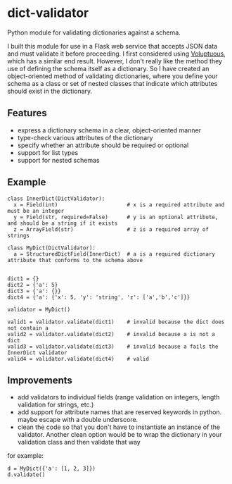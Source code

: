 dict-validator
==============

Python module for validating dictionaries against a schema.  

I built this module for use in a Flask web service that accepts JSON data and must validate 
it before proceeding.  I first considered using [Voluptuous](https://pypi.python.org/pypi/voluptuous/), 
which has a similar end result.  However, I don't really like the method they use of defining the
schema itself as a dictionary.  So I have created an object-oriented method of validating dictionaries,
where you define your schema as a class or set of nested classes that indicate which attributes should
exist in the dictionary.

Features
---

* express a dictionary schema in a clear, object-oriented manner
* type-check various attributes of the dictionary
* specify whether an attribute should be required or optional
* support for list types
* support for nested schemas

Example
---

```
class InnerDict(DictValidator):
  x = Field(int)                      # x is a required attribute and must be an integer
  y = Field(str, required=False)      # y is an optional attribute, and should be a string if it exists
  z = ArrayField(str)                 # z is a required array of strings
  
class MyDict(DictValidator):
  a = StructuredDictField(InnerDict)  # a is a required dictionary attribute that conforms to the schema above


dict1 = {}
dict2 = {'a': 5}
dict3 = {'a': {}}
dict4 = {'a': {'x': 5, 'y': 'string', 'z': ['a','b','c']}}

validator = MyDict()

valid1 = validator.validate(dict1)    # invalid because the dict does not contain a
valid2 = validator.validate(dict2)    # invalid because a is not a dict
valid3 = validator.validate(dict3)    # invalid because a fails the InnerDict validator
valid4 = validator.validate(dict4)    # valid
```

Improvements
---

* add validators to individual fields (range validation on integers, length validation for strings, etc.)
* add support for attribute names that are reserved keywords in python.  maybe escape with a double underscore.
* clean the code so that you don't have to instantiate an instance of the validator.  Another clean option would be to wrap the dictionary in your validation class and then validate that way

for example:
```
d = MyDict({'a': [1, 2, 3]})
d.validate()
```
